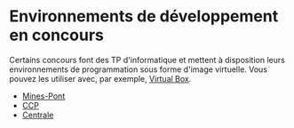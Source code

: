 # Environnements de développement en concours

Certains concours font des TP d'informatique et mettent à disposition leurs environnements de programmation sous forme d'image virtuelle. Vous pouvez les utiliser avec, par exemple, [Virtual Box](https://www.virtualbox.org).

- [Mines-Pont](https://www.concoursminesponts.fr/page-4)
- [CCP](https://www.concours-commun-inp.fr/fr/epreuves/les-epreuves-orales.html)
- [Centrale](https://www.concours-centrale-supelec.fr/CentraleSupelec/2023/MPI/MPIo-TPInfo.pdf)
